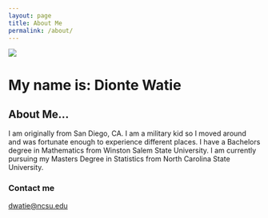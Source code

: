 ```yaml
---
layout: page
title: About Me
permalink: /about/
---
```

![](desktop/DiontePic.jpg)

# My name is: Dionte Watie
## About Me...  
I am originally from San Diego, CA. I am a military kid so I moved around and was fortunate enough to experience different places. I have a Bachelors degree in Mathematics from Winston Salem State University. I am currently pursuing my Masters Degree in Statistics from North Carolina State University.  


### Contact me

[dwatie@ncsu.edu](mailto:dwatie@ncsu.edu)
